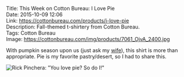 Title: This Week on Cotton Bureau: I Love Pie  
Date: 2015-10-09 12:06  
Link: https://cottonbureau.com/products/i-love-pie  
Description: Fall-themed t-shirtery from Cotton Bureau.  
Tags: Cotton Bureau    
Image: https://cottonbureau.com/img/products/7061_OjvA_2400.jpg  

With pumpkin season upon us (just ask my [wife][1]), this shirt is more than appropriate. Pie is my favorite pastry/desert, so I had to share this.

![Rick Pinchera: "You love pie? So do I!"][2]

[1]: http://instagram.com/autumn.soul "Autumn Soul's Instagram"
[2]: https://d.pr/i/12UHi+ "'I Love Pie' on Cotton Bureau"